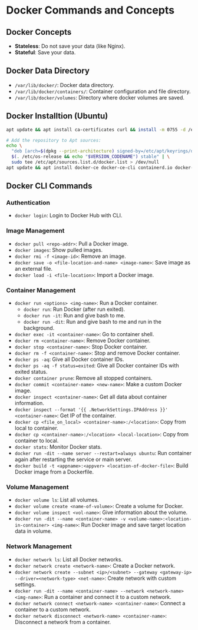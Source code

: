 # Docker Commands and Concepts

## Docker Concepts

- **Stateless**: Do not save your data (like Nginx).
- **Stateful**: Save your data.

## Docker Data Directory

- `/var/lib/docker/`: Docker data directory.
- `/var/lib/docker/containers/`: Container configuration and file directory.
- `/var/lib/docker/volumes`: Directory where docker volumes are saved.

## Docker Installtion (Ubuntu)
```bash
apt update && apt install ca-certificates curl && install -m 0755 -d /etc/apt/keyrings && curl -fsSL https://download.docker.com/linux/ubuntu/gpg -o /etc/apt/keyrings/docker.asc && chmod a+r /etc/apt/keyrings/docker.asc

# Add the repository to Apt sources:
echo \
  "deb [arch=$(dpkg --print-architecture) signed-by=/etc/apt/keyrings/docker.asc] https://download.docker.com/linux/ubuntu \
  $(. /etc/os-release && echo "$VERSION_CODENAME") stable" | \
  sudo tee /etc/apt/sources.list.d/docker.list > /dev/null
apt update && apt install docker-ce docker-ce-cli containerd.io docker-buildx-plugin docker-compose-plugin
```



## Docker CLI Commands

### Authentication

- `docker login`: Login to Docker Hub with CLI.

### Image Management

- `docker pull <repo-addr>`: Pull a Docker image.
- `docker images`: Show pulled images.
- `docker rmi -f <image-id>`: Remove an image.
- `docker save -o <file-location-and-name> <image-name>`: Save image as an external file.
- `docker load -i <file-location>`: Import a Docker image.

### Container Management

- `docker run <options> <img-name>`: Run a Docker container.
  - `docker run`: Run Docker (after run exited).
  - `docker run -it`: Run and give bash to me.
  - `docker run -dit`: Run and give bash to me and run in the background.
- `docker exec -it <container-name>`: Go to container shell.
- `docker rm <container-name>`: Remove Docker container.
- `docker stop <container-name>`: Stop Docker container.
- `docker rm -f <container-name>`: Stop and remove Docker container.
- `docker ps -aq`: Give all Docker container IDs.
- `docker ps -aq -f status=exited`: Give all Docker container IDs with exited status.
- `docker container prune`: Remove all stopped containers.
- `docker commit <container-name> <new-name>`: Make a custom Docker image.
- `docker inspect <container-name>`: Get all data about container information.
- `docker inspect --format '{{ .NetworkSettings.IPAddress }}' <container-name>`: Get IP of the container.
- `docker cp <file_on_local> <container-name>:/<location>`: Copy from local to container.
- `docker cp <container-name>:/<location> <local-location>`: Copy from container to local.
- `docker stats`: Monitor Docker stats.
- `docker run -dit --name server --restart=always ubuntu`: Run container again after restarting the service or main server.
- `docker build -t <appname>:<appver> <location-of-docker-file>`: Build Docker image from a Dockerfile.

### Volume Management

- `docker volume ls`: List all volumes.
- `docker volume create <name-of-volume>`: Create a volume for Docker.
- `docker volume inspect <vol-name>`: Give information about the volume.
- `docker run -dit --name <container-name> -v <volume-name>:<location-in-container> <img-name>`: Run Docker image and save target location data in volume.

### Network Management

- `docker network ls`: List all Docker networks.
- `docker network create <network-name>`: Create a Docker network.
- `docker network create --subnet <ip>/<subnet> --gateway <gateway-ip> --driver=<network-type> <net-name>`: Create network with custom settings.
- `docker run -dit --name <container-name> --network <network-name> <img-name>`: Run a container and connect it to a custom network.
- `docker network connect <network-name> <container-name>`: Connect a container to a custom network.
- `docker network disconnect <network-name> <container-name>`: Disconnect a network from a container.
